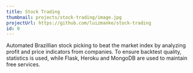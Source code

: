 ```yaml
---
title: Stock Trading
thumbnail: projects/stock-trading/image.jpg
projectUrl: https://github.com/luizmanke/stock-trading
id: 0
---
```


Automated Brazillian stock picking to beat the market index by analyzing profit and price indicators from companies.
To ensure backtest quality, statistics is used, while Flask, Heroku and MongoDB are used to maintain free services.
